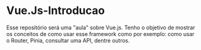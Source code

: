 # Vue.Js-Introducao
Esse repositório será uma "aula" sobre Vue.js. Tenho o objetivo de mostrar os conceitos de como usar esse framework como por exemplo: como usar o Router, Pinia, consultar uma API, dentre outros. 
